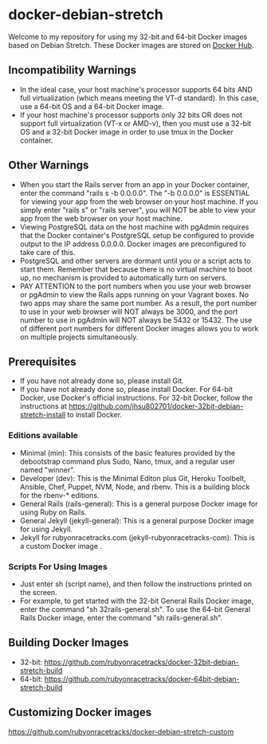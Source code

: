 # docker-debian-stretch
Welcome to my repository for using my 32-bit and 64-bit Docker images based on Debian Stretch.  These Docker images are stored on [Docker Hub](https://hub.docker.com/r/rubyonracetracks/).

## Incompatibility Warnings
* In the ideal case, your host machine's processor supports 64 bits AND full virtualization (which means meeting the VT-d standard).  In this case, use a 64-bit OS and a 64-bit Docker image.
* If your host machine's processor supports only 32 bits OR does not support full virtualization (VT-x or AMD-v), then you must use a 32-bit OS and a 32-bit Docker image in order to use tmux in the Docker container.

## Other Warnings
* When you start the Rails server from an app in your Docker container, enter the command "rails s -b 0.0.0.0". The "-b 0.0.0.0" is ESSENTIAL for viewing your app from the web browser on your host machine. If you simply enter "rails s" or "rails server", you will NOT be able to view your app from the web browser on your host machine.
* Viewing PostgreSQL data on the host machine with pgAdmin requires that the Docker container's PostgreSQL setup be configured to provide output to the IP address 0.0.0.0.  Docker images are preconfigured to take care of this.
* PostgreSQL and other servers are dormant until you or a script acts to start them.  Remember that because there is no virtual machine to boot up, no mechanism is provided to automatically turn on servers.
* PAY ATTENTION to the port numbers when you use your web browser or pgAdmin to view the Rails apps running on your Vagrant boxes. No two apps may share the same port number. As a result, the port number to use in your web browser will NOT always be 3000, and the port number to use in pgAdmin will NOT always be 5432 or 15432. The use of different port numbers for different Docker images allows you to work on multiple projects simultaneously.

## Prerequisites
* If you have not already done so, please install Git.
* If you have not already done so, please install Docker.  For 64-bit Docker, use Docker's official instructions.  For 32-bit Docker, follow the instructions at https://github.com/jhsu802701/docker-32bit-debian-stretch-install to install Docker.

### Editions available
* Minimal (min): This consists of the basic features provided by the debootstrap command plus Sudo, Nano, tmux, and a regular user named "winner".
* Developer (dev): This is the Minimal Editon plus Git, Heroku Toolbelt, Ansible, Chef, Puppet, NVM, Node, and rbenv.  This is a building block for the rbenv-* editions.
* General Rails (rails-general): This is a general purpose Docker image for using Ruby on Rails.
* General Jekyll (jekyll-general): This is a general purpose Docker image for using Jekyll.
* Jekyll for rubyonracetracks.com (jekyll-rubyonracetracks-com): This is a custom Docker image .

### Scripts For Using Images
* Just enter sh (script name), and then follow the instructions printed on the screen.
* For example, to get started with the 32-bit General Rails Docker image, enter the command "sh 32rails-general.sh".  To use the 64-bit General Rails Docker image, enter the command "sh rails-general.sh".

## Building Docker Images
* 32-bit: https://github.com/rubyonracetracks/docker-32bit-debian-stretch-build
* 64-bit: https://github.com/rubyonracetracks/docker-64bit-debian-stretch-build

## Customizing Docker images
https://github.com/rubyonracetracks/docker-debian-stretch-custom
